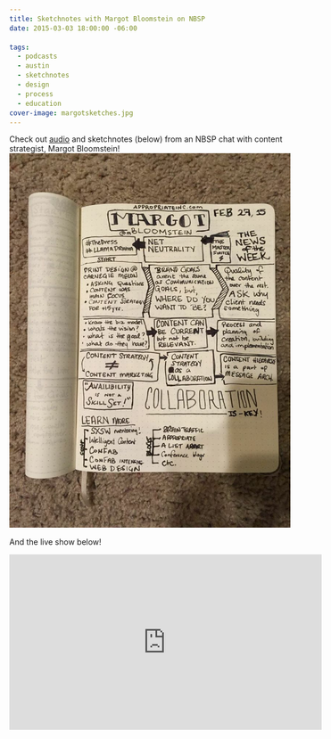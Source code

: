 ```yaml
---
title: Sketchnotes with Margot Bloomstein on NBSP
date: 2015-03-03 18:00:00 -06:00

tags:
  - podcasts
  - austin
  - sketchnotes
  - design
  - process
  - education
cover-image: margotsketches.jpg
---
```


Check out [audio](https://goodstuff.fm/nbsp) and sketchnotes (below) from an NBSP chat with content strategist, Margot Bloomstein!
![Margotsketchnotes](/static/img/posts/margotsketches.jpg)

And the live show below!

<!-- more -->
<div class="full">
<iframe width="560" height="315" src="https://www.youtube.com/embed/H4GMmJXK2Ok" frameborder="0" allowfullscreen></iframe>
</div>
